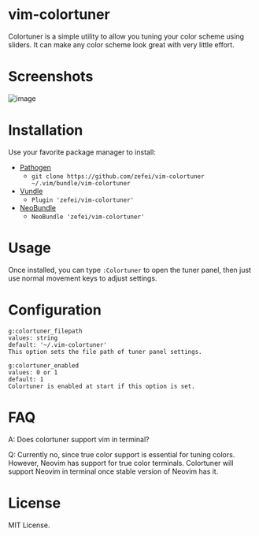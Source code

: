 # vim-colortuner

Colortuner is a simple utility to allow you tuning your color scheme using 
sliders. It can make any color scheme look great with very little effort.

# Screenshots

![image](https://raw.githubusercontent.com/zefei/vim-colortuner/master/screenshots/screencast1.gif)

# Installation

Use your favorite package manager to install:

* [Pathogen](https://github.com/tpope/vim-pathogen)
  * `git clone https://github.com/zefei/vim-colortuner 
    ~/.vim/bundle/vim-colortuner`
* [Vundle](https://github.com/gmarik/Vundle.vim)
  * `Plugin 'zefei/vim-colortuner'`
* [NeoBundle](https://github.com/Shougo/neobundle.vim)
  * `NeoBundle 'zefei/vim-colortuner'`

# Usage

Once installed, you can type `:Colortuner` to open the tuner panel, then just 
use normal movement keys to adjust settings.

# Configuration

    g:colortuner_filepath
    values: string
    default: '~/.vim-colortuner'
    This option sets the file path of tuner panel settings.

    g:colortuner_enabled
    values: 0 or 1
    default: 1
    Colortuner is enabled at start if this option is set.

# FAQ

A: Does colortuner support vim in terminal?

Q: Currently no, since true color support is essential for tuning colors. 
However, Neovim has support for true color terminals. Colortuner will support 
Neovim in terminal once stable version of Neovim has it.

# License

MIT License.
